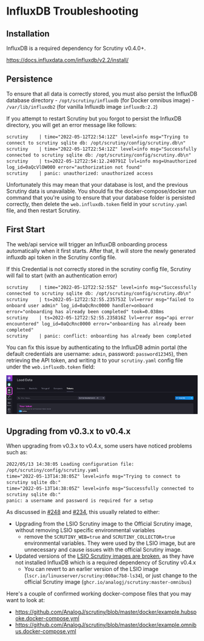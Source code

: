 # InfluxDB Troubleshooting

## Installation 
InfluxDB is a required dependency for Scrutiny v0.4.0+. 

https://docs.influxdata.com/influxdb/v2.2/install/

## Persistence

To ensure that all data is correctly stored, you must also persist the InfluxDB database directory
    - `/opt/scrutiny/influxdb` (for Docker omnibus image)
    - `/var/lib/influxdb2` (for vanilla Influxdb image `influxdb:2.2`)

If you attempt to restart Scrutiny but you forgot to persist the InfluxDB directory, you will get an error message like follows:

```
scrutiny    | time="2022-05-12T22:54:12Z" level=info msg="Trying to connect to scrutiny sqlite db: /opt/scrutiny/config/scrutiny.db\n"
scrutiny    | time="2022-05-12T22:54:12Z" level=info msg="Successfully connected to scrutiny sqlite db: /opt/scrutiny/config/scrutiny.db\n"
scrutiny    | ts=2022-05-12T22:54:12.240791Z lvl=info msg=Unauthorized log_id=0aQcVlOW000 error="authorization not found"
scrutiny    | panic: unauthorized: unauthorized access
```

Unfortunately this may mean that your database is lost, and the previous Scrutiny data is unavailable. 
You should fix the docker-compose/docker run command that you're using to ensure that your database folder is persisted correctly, 
then delete the `web.influxdb.token` field in your `scrutiny.yaml` file, and then restart Scrutiny.


## First Start
The web/api service will trigger an InfluxDB onboarding process automatically when it first starts. After that, it will store the newly generated influxdb api token in the Scrutiny config file. 

If this Credential is not correctly stored in the scrutiny config file, Scrutiny will fail to start (with an authentication error)

```
scrutiny    | time="2022-05-12T22:52:55Z" level=info msg="Successfully connected to scrutiny sqlite db: /opt/scrutiny/config/scrutiny.db\n"
scrutiny    | ts=2022-05-12T22:52:55.235753Z lvl=error msg="failed to onboard user admin" log_id=0aQcRnc0000 handler=onboard error="onboarding has already been completed" took=0.038ms
scrutiny    | ts=2022-05-12T22:52:55.235816Z lvl=error msg="api error encountered" log_id=0aQcRnc0000 error="onboarding has already been completed"
scrutiny    | panic: conflict: onboarding has already been completed
```

You can fix this issue by authenticating to the InfluxDB admin portal (the default credentials are username: `admin`, password: `password12345`),
then retrieving the API token, and writing it to your `scrutiny.yaml` config file under the `web.influxdb.token` field:

![influx db admin token](./influxdb-admin-token.png)

## Upgrading from v0.3.x to v0.4.x

When upgrading from v0.3.x to v0.4.x, some users have noticed problems such as:

```
2022/05/13 14:38:05 Loading configuration file: /opt/scrutiny/config/scrutiny.yaml
time="2022-05-13T14:38:05Z" level=info msg="Trying to connect to scrutiny sqlite db:"
time="2022-05-13T14:38:05Z" level=info msg="Successfully connected to scrutiny sqlite db:"
panic: a username and password is required for a setup
```

As discussed in [#248](https://github.com/AnalogJ/scrutiny/issues/248) and [#234](https://github.com/AnalogJ/scrutiny/issues/234),
this usually related to either:

- Upgrading from the LSIO Scrutiny image to the Official Scrutiny image, without removing LSIO specific environmental variables
  - remove the `SCRUTINY_WEB=true` and `SCRUTINY_COLLECTOR=true` environmental variables. They were used by the LSIO image, but are unnecessary and cause issues with the official Scrutiny image.
- Updated versions of the [LSIO Scrutiny images are broken](https://github.com/linuxserver/docker-scrutiny/issues/22), as they have not installed InfluxDB which is a required dependency of Scrutiny v0.4.x
  - You can revert to an earlier version of the LSIO image (`lscr.io/linuxserver/scrutiny:060ac7b8-ls34`), or just change to the official Scrutiny image (`ghcr.io/analogj/scrutiny:master-omnibus`)

Here's a couple of confirmed working docker-compose files that you may want to look at:

- https://github.com/AnalogJ/scrutiny/blob/master/docker/example.hubspoke.docker-compose.yml
- https://github.com/AnalogJ/scrutiny/blob/master/docker/example.omnibus.docker-compose.yml
